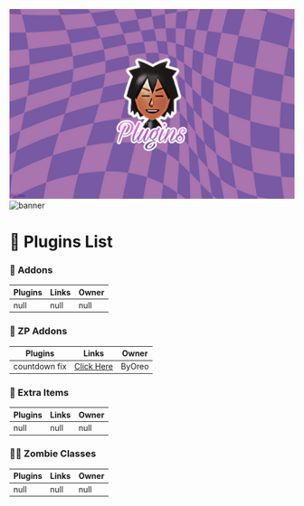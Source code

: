 ![Header Image](https://raw.githubusercontent.com/byoreo/plugins-list/main/.github/banner.jpg)
![banner](https://github.com/byoreo/plugins-list/assets/96012695/76ced6aa-e3db-4e67-b7f9-b89ac1af7e30)

# 📂 Plugins List

### 🧩 Addons
Plugins  | Links | Owner
------------- | ------------- | ------------- |
null  | null | null

### 🧩 ZP Addons
Plugins  | Links | Owner
------------- | ------------- | ------------- |
countdown fix  | [Click Here](https://github.com/byoreo/zp-countdown-fix) | ByOreo

### 🔨 Extra Items
Plugins | Links | Owner
------------- | ------------- | ------------- |
null | null | null |

### 🧟‍♂️ Zombie Classes
Plugins | Links | Owner
------------- | ------------- | ------------- |
null | null | null |
